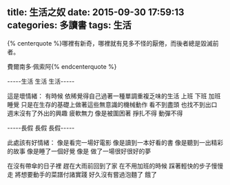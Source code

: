title: 生活之奴
date: 2015-09-30 17:59:13
categories: 多讀書
tags: 生活
---
{% centerquote %}哪裡有新奇，哪裡就有見多不怪的厭倦，而後者總是毀滅前者。

費爾南多·佩索阿{% endcenterquote %}

-----生活 生活 生活-----

這是壞情緒：
有時候 
依稀覺得自己過著一種單調重複乏味的生活
上班 下班 加班 睡覺 
只是在生存的基礎上做著這些無意識的機械動作
看不到盡頭 也找不到出口
週末沒有了外出的興趣
疲軟無力
像是被圍困著
掙扎不得 動彈不得

-----長假 長假 長假-----

此處該有好情緒：
像是看完一場好電影
像是讀到一本好看的書
像是聽到一出精彩的故事
像是睡了一個好覺
像是 做了一場很好很好的夢

在沒有帶傘的日子裡 趕在大雨前回到了家
在不用加班的時候 踩著輕快的步子慢慢走
將想要動手的菜譜付諸實踐
好久沒有嘗過泡麵了
餓了

